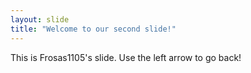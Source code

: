 ```yaml
---
layout: slide
title: "Welcome to our second slide!"
---
```

This is Frosas1105's slide.
Use the left arrow to go back!